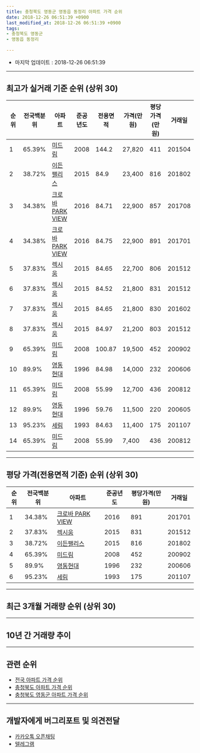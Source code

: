 ```yaml
---
title: 충청북도 영동군 영동읍 동정리 아파트 가격 순위
date: 2018-12-26 06:51:39 +0900
last_modified_at: 2018-12-26 06:51:39 +0900
tags:
- 충청북도 영동군
- 영동읍 동정리

---
```


* 마지막 업데이트 : 2018-12-26 06:51:39

---

## 최고가 실거래 기준 순위 (상위 30)


|순위|전국백분위|아파트|준공년도|전용면적|가격(만원)|평당가격(만원)|거래일|
|---|---|---|---|---|---|---|---|
|1|65.39%|[미드림](https://search.naver.com/search.naver?query=%EC%B6%A9%EC%B2%AD%EB%B6%81%EB%8F%84+%EC%98%81%EB%8F%99%EA%B5%B0+%EC%98%81%EB%8F%99%EC%9D%8D+%EB%8F%99%EC%A0%95%EB%A6%AC+%EB%AF%B8%EB%93%9C%EB%A6%BC)|2008|144.2|27,820|411|201504|
|2|38.72%|[이든팰리스](https://search.naver.com/search.naver?query=%EC%B6%A9%EC%B2%AD%EB%B6%81%EB%8F%84+%EC%98%81%EB%8F%99%EA%B5%B0+%EC%98%81%EB%8F%99%EC%9D%8D+%EB%8F%99%EC%A0%95%EB%A6%AC+%EC%9D%B4%EB%93%A0%ED%8C%B0%EB%A6%AC%EC%8A%A4)|2015|84.9|23,400|816|201802|
|3|34.38%|[크로바 PARK VIEW](https://search.naver.com/search.naver?query=%EC%B6%A9%EC%B2%AD%EB%B6%81%EB%8F%84+%EC%98%81%EB%8F%99%EA%B5%B0+%EC%98%81%EB%8F%99%EC%9D%8D+%EB%8F%99%EC%A0%95%EB%A6%AC+%ED%81%AC%EB%A1%9C%EB%B0%94+PARK+VIEW)|2016|84.71|22,900|857|201708|
|4|34.38%|[크로바 PARK VIEW](https://search.naver.com/search.naver?query=%EC%B6%A9%EC%B2%AD%EB%B6%81%EB%8F%84+%EC%98%81%EB%8F%99%EA%B5%B0+%EC%98%81%EB%8F%99%EC%9D%8D+%EB%8F%99%EC%A0%95%EB%A6%AC+%ED%81%AC%EB%A1%9C%EB%B0%94+PARK+VIEW)|2016|84.75|22,900|891|201701|
|5|37.83%|[렉시움](https://search.naver.com/search.naver?query=%EC%B6%A9%EC%B2%AD%EB%B6%81%EB%8F%84+%EC%98%81%EB%8F%99%EA%B5%B0+%EC%98%81%EB%8F%99%EC%9D%8D+%EB%8F%99%EC%A0%95%EB%A6%AC+%EB%A0%89%EC%8B%9C%EC%9B%80)|2015|84.65|22,700|806|201512|
|6|37.83%|[렉시움](https://search.naver.com/search.naver?query=%EC%B6%A9%EC%B2%AD%EB%B6%81%EB%8F%84+%EC%98%81%EB%8F%99%EA%B5%B0+%EC%98%81%EB%8F%99%EC%9D%8D+%EB%8F%99%EC%A0%95%EB%A6%AC+%EB%A0%89%EC%8B%9C%EC%9B%80)|2015|84.52|21,800|831|201512|
|7|37.83%|[렉시움](https://search.naver.com/search.naver?query=%EC%B6%A9%EC%B2%AD%EB%B6%81%EB%8F%84+%EC%98%81%EB%8F%99%EA%B5%B0+%EC%98%81%EB%8F%99%EC%9D%8D+%EB%8F%99%EC%A0%95%EB%A6%AC+%EB%A0%89%EC%8B%9C%EC%9B%80)|2015|84.65|21,800|830|201602|
|8|37.83%|[렉시움](https://search.naver.com/search.naver?query=%EC%B6%A9%EC%B2%AD%EB%B6%81%EB%8F%84+%EC%98%81%EB%8F%99%EA%B5%B0+%EC%98%81%EB%8F%99%EC%9D%8D+%EB%8F%99%EC%A0%95%EB%A6%AC+%EB%A0%89%EC%8B%9C%EC%9B%80)|2015|84.97|21,200|803|201512|
|9|65.39%|[미드림](https://search.naver.com/search.naver?query=%EC%B6%A9%EC%B2%AD%EB%B6%81%EB%8F%84+%EC%98%81%EB%8F%99%EA%B5%B0+%EC%98%81%EB%8F%99%EC%9D%8D+%EB%8F%99%EC%A0%95%EB%A6%AC+%EB%AF%B8%EB%93%9C%EB%A6%BC)|2008|100.87|19,500|452|200902|
|10|89.9%|[영동현대](https://search.naver.com/search.naver?query=%EC%B6%A9%EC%B2%AD%EB%B6%81%EB%8F%84+%EC%98%81%EB%8F%99%EA%B5%B0+%EC%98%81%EB%8F%99%EC%9D%8D+%EB%8F%99%EC%A0%95%EB%A6%AC+%EC%98%81%EB%8F%99%ED%98%84%EB%8C%80)|1996|84.98|14,000|232|200606|
|11|65.39%|[미드림](https://search.naver.com/search.naver?query=%EC%B6%A9%EC%B2%AD%EB%B6%81%EB%8F%84+%EC%98%81%EB%8F%99%EA%B5%B0+%EC%98%81%EB%8F%99%EC%9D%8D+%EB%8F%99%EC%A0%95%EB%A6%AC+%EB%AF%B8%EB%93%9C%EB%A6%BC)|2008|55.99|12,700|436|200812|
|12|89.9%|[영동현대](https://search.naver.com/search.naver?query=%EC%B6%A9%EC%B2%AD%EB%B6%81%EB%8F%84+%EC%98%81%EB%8F%99%EA%B5%B0+%EC%98%81%EB%8F%99%EC%9D%8D+%EB%8F%99%EC%A0%95%EB%A6%AC+%EC%98%81%EB%8F%99%ED%98%84%EB%8C%80)|1996|59.76|11,500|220|200605|
|13|95.23%|[세림](https://search.naver.com/search.naver?query=%EC%B6%A9%EC%B2%AD%EB%B6%81%EB%8F%84+%EC%98%81%EB%8F%99%EA%B5%B0+%EC%98%81%EB%8F%99%EC%9D%8D+%EB%8F%99%EC%A0%95%EB%A6%AC+%EC%84%B8%EB%A6%BC)|1993|84.63|11,400|175|201107|
|14|65.39%|[미드림](https://search.naver.com/search.naver?query=%EC%B6%A9%EC%B2%AD%EB%B6%81%EB%8F%84+%EC%98%81%EB%8F%99%EA%B5%B0+%EC%98%81%EB%8F%99%EC%9D%8D+%EB%8F%99%EC%A0%95%EB%A6%AC+%EB%AF%B8%EB%93%9C%EB%A6%BC)|2008|55.99|7,400|436|200812|


---

## 평당 가격(전용면적 기준) 순위 (상위 30)


|순위|전국백분위|아파트|준공년도|평당가격(만원)|거래일|
|---|---|---|---|---|---|
|1|34.38%|[크로바 PARK VIEW](https://search.naver.com/search.naver?query=%EC%B6%A9%EC%B2%AD%EB%B6%81%EB%8F%84+%EC%98%81%EB%8F%99%EA%B5%B0+%EC%98%81%EB%8F%99%EC%9D%8D+%EB%8F%99%EC%A0%95%EB%A6%AC+%ED%81%AC%EB%A1%9C%EB%B0%94+PARK+VIEW)|2016|891|201701|
|2|37.83%|[렉시움](https://search.naver.com/search.naver?query=%EC%B6%A9%EC%B2%AD%EB%B6%81%EB%8F%84+%EC%98%81%EB%8F%99%EA%B5%B0+%EC%98%81%EB%8F%99%EC%9D%8D+%EB%8F%99%EC%A0%95%EB%A6%AC+%EB%A0%89%EC%8B%9C%EC%9B%80)|2015|831|201512|
|3|38.72%|[이든팰리스](https://search.naver.com/search.naver?query=%EC%B6%A9%EC%B2%AD%EB%B6%81%EB%8F%84+%EC%98%81%EB%8F%99%EA%B5%B0+%EC%98%81%EB%8F%99%EC%9D%8D+%EB%8F%99%EC%A0%95%EB%A6%AC+%EC%9D%B4%EB%93%A0%ED%8C%B0%EB%A6%AC%EC%8A%A4)|2015|816|201802|
|4|65.39%|[미드림](https://search.naver.com/search.naver?query=%EC%B6%A9%EC%B2%AD%EB%B6%81%EB%8F%84+%EC%98%81%EB%8F%99%EA%B5%B0+%EC%98%81%EB%8F%99%EC%9D%8D+%EB%8F%99%EC%A0%95%EB%A6%AC+%EB%AF%B8%EB%93%9C%EB%A6%BC)|2008|452|200902|
|5|89.9%|[영동현대](https://search.naver.com/search.naver?query=%EC%B6%A9%EC%B2%AD%EB%B6%81%EB%8F%84+%EC%98%81%EB%8F%99%EA%B5%B0+%EC%98%81%EB%8F%99%EC%9D%8D+%EB%8F%99%EC%A0%95%EB%A6%AC+%EC%98%81%EB%8F%99%ED%98%84%EB%8C%80)|1996|232|200606|
|6|95.23%|[세림](https://search.naver.com/search.naver?query=%EC%B6%A9%EC%B2%AD%EB%B6%81%EB%8F%84+%EC%98%81%EB%8F%99%EA%B5%B0+%EC%98%81%EB%8F%99%EC%9D%8D+%EB%8F%99%EC%A0%95%EB%A6%AC+%EC%84%B8%EB%A6%BC)|1993|175|201107|


---

## 최근 3개월 거래량 순위 (상위 30)


<div style="width:100%;">
    <canvas id="deal_count_ranking" height="250"></canvas>
</div>


<script>
new Chart(document.getElementById("deal_count_ranking"), {
    type: 'horizontalBar',
    data: {
        labels: ['영동현대', '세림', '미드림'],
        datasets: [{
            label: '실거래 수',
            data: [2, 1, 1],
            borderColor: "rgba(255, 0, 128, 1)",
            backgroundColor: "rgba(255, 0, 128, 0.5)",
            fill: false,
        }]
    },
    options: {
        responsive: true,
        title: {
            display: true,
            text: '최근 3개월 거래량 순위'
        },
        tooltips: {
            mode: 'index',
            intersect: false,
            callbacks: {
                title: function(tooltipItems, data) {
                    return "실거래 수:";
                },
                label: function(tooltipItem, data) {
                    return data.labels[tooltipItem.index] + ": " + tooltipItem.xLabel;
                }
            }
        },
        hover: {
            mode: 'nearest',
            intersect: true
        },
        scales: {
            xAxes: [{
                display: true,
                scaleLabel: {
                    display: true,
                    labelString: '실거래 수'
                },
                ticks: {
                    suggestedMin: 0,
                }
            }],
            yAxes: [{
                display: true,
                ticks: {
                    autoSkip: false,
                    callback: function(value, index, values) {
                        if (value.length > 15)
                            return value.substr(0, 13) + "...";
                        else
                            return value;
                    }
                },
                scaleLabel: {
                    display: false,
                }
            }]
        }
    }
});

</script>


---

## 10년 간 거래량 추이


<div style="width:100%;">
    <canvas id="deal_progress" height="250"></canvas>
</div>

<script>
new Chart(document.getElementById("deal_progress"), {
    type: 'line',
    data: {
        labels: ['200812','200901','200902','200903','200904','200905','200906','200907','200908','200909','200910','200911','200912','201001','201002','201003','201004','201005','201006','201007','201008','201009','201010','201011','201012','201101','201102','201103','201104','201105','201106','201107','201108','201109','201110','201111','201112','201201','201202','201203','201204','201205','201206','201207','201208','201209','201210','201211','201212','201301','201302','201303','201304','201305','201306','201307','201308','201309','201310','201311','201312','201401','201402','201403','201404','201405','201406','201407','201408','201409','201410','201411','201412','201501','201502','201503','201504','201505','201506','201507','201508','201509','201510','201511','201512','201601','201602','201603','201604','201605','201606','201607','201608','201609','201610','201611','201612','201701','201702','201703','201704','201705','201706','201707','201708','201709','201710','201711','201712','201801','201802','201803','201804','201805','201806','201807','201808','201809','201810','201811','201812'],
        datasets: [{
            label: '실거래 수',
            pointRadius: 1,
            data: [9, 0, 4, 3, 4, 9, 4, 8, 5, 2, 3, 1, 0, 0, 3, 3, 3, 5, 1, 5, 4, 1, 3, 0, 3, 1, 1, 3, 0, 1, 0, 4, 2, 5, 0, 2, 3, 0, 3, 2, 0, 0, 3, 1, 1, 2, 2, 0, 4, 2, 1, 1, 1, 1, 2, 2, 1, 2, 3, 4, 1, 2, 2, 2, 5, 1, 2, 1, 0, 1, 3, 2, 3, 1, 1, 0, 2, 2, 1, 1, 0, 2, 2, 3, 19, 5, 5, 2, 5, 2, 5, 3, 2, 2, 4, 4, 1, 5, 3, 4, 0, 1, 4, 3, 2, 4, 3, 0, 3, 3, 3, 5, 1, 3, 2, 2, 2, 1, 1, 3, 0],
            borderColor: "rgba(255, 201, 14, 1)",
            backgroundColor: "rgba(255, 201, 14, 0.5)",
            fill: true,
        }]
    },
    options: {
        responsive: true,
        title: {
            display: true,
            text: '10년간 거래량 추이'
        },
        tooltips: {
            mode: 'index',
            intersect: false,
        },
        hover: {
            mode: 'nearest',
            intersect: true
        },
        scales: {
            xAxes: [{
                display: true,
                scaleLabel: {
                    display: true,
                    labelString: '년/월'
                }
            }],
            yAxes: [{
                display: true,
                ticks: {
                    suggestedMin: 0,
                },
                scaleLabel: {
                    display: true,
                    labelString: '실거래 수'
                }
            }]
        }
    }
});

</script>


---

## 관련 순위

- [전국 아파트 가격 순위](https://inasie.github.io/apt-ranking/전국)
- [충청북도 아파트 가격 순위](https://inasie.github.io/apt-ranking/충청북도)
- [충청북도 영동군 아파트 가격 순위](https://inasie.github.io/apt-ranking/충청북도-영동군)


---

## 개발자에게 버그리포트 및 의견전달

- [카카오톡 오픈채팅](https://open.kakao.com/o/gLJUAP4)
- [텔레그램](https://t.me/inasie)

